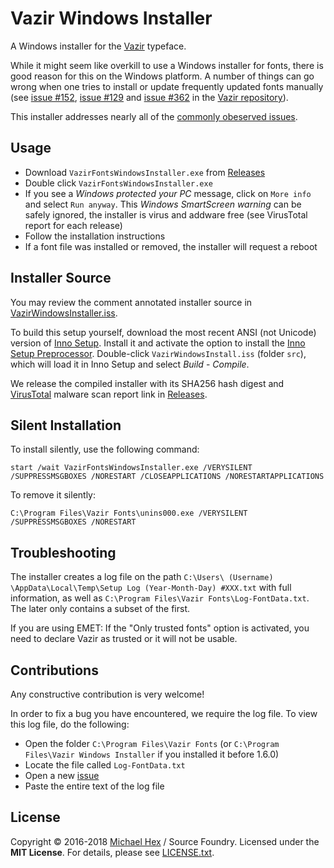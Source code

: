 # Vazir Windows Installer

A Windows installer for the [Vazir](https://github.com/xmha97/Vazir) typeface.

While it might seem like overkill to use a Windows installer for fonts, there is good reason for this on the Windows platform. A number of things can go wrong when one tries to install or update frequently updated fonts manually (see [issue #152](https://github.com/xmha97/Vazir/issues/152), [issue #129](https://github.com/xmha97/Vazir/issues/129) and [issue #362](https://github.com/xmha97/Vazir/issues/362) in the [Vazir repository](https://github.com/xmha97/Vazir/)). 

This installer addresses nearly all of the [commonly obeserved issues](https://github.com/xmha97/Vazir-windows-installer/blob/master/FontInstallationIssues.md).


## Usage

- Download `VazirFontsWindowsInstaller.exe` from [Releases](https://github.com/xmha97/Vazir-windows-installer/releases/latest)
- Double click `VazirFontsWindowsInstaller.exe`
- If you see a *Windows protected your PC* message, click on `More info` and select `Run anyway`. This *Windows SmartScreen warning* can be safely ignored, the installer is virus and addware free (see VirusTotal report for each release) 
- Follow the installation instructions
- If a font file was installed or removed, the installer will request a reboot

## Installer Source

You may review the comment annotated installer source in [VazirWindowsInstaller.iss](https://github.com/xmha97/Vazir-windows-installer/blob/master/src/VazirWindowsInstaller.iss).

To build this setup yourself, download the most recent ANSI (not Unicode) version of [Inno Setup](http://www.jrsoftware.org/isdl.php). Install it and activate the option to install the [Inno Setup Preprocessor](http://www.jrsoftware.org/ispphelp/). Double-click `VazirWindowsInstall.iss` (folder `src`), which will load it in Inno Setup and select *Build* - *Compile*.

We release the compiled installer with its SHA256 hash digest and [VirusTotal](https://virustotal.com/en/) malware scan report link in [Releases](https://github.com/xmha97/Vazir-windows-installer/releases/latest).


## Silent Installation

To install silently, use the following command:

 ``start /wait VazirFontsWindowsInstaller.exe /VERYSILENT /SUPPRESSMSGBOXES /NORESTART /CLOSEAPPLICATIONS /NORESTARTAPPLICATIONS``

To remove it silently:

 ``C:\Program Files\Vazir Fonts\unins000.exe /VERYSILENT /SUPPRESSMSGBOXES /NORESTART``


## Troubleshooting

The installer creates a log file on the path `C:\Users\ (Username) \AppData\Local\Temp\Setup Log (Year-Month-Day) #XXX.txt` with full information, as well as `C:\Program Files\Vazir Fonts\Log-FontData.txt`. The later only contains a subset of the first. 

If you are using EMET: If the "Only trusted fonts" option is activated, you need to declare Vazir as trusted or it will not be usable.


## Contributions

Any constructive contribution is very welcome! 

In order to fix a bug you have encountered, we require the log file. To view this log file, do the following:

- Open the folder `C:\Program Files\Vazir Fonts` (or `C:\Program Files\Vazir Windows Installer` if you installed it before 1.6.0)
- Locate the file called `Log-FontData.txt`
- Open a new [issue](https://github.com/xmha97/Vazir-windows-installer/issues/new)
- Paste the entire text of the log file  


## License
Copyright © 2016-2018 [Michael Hex](http://www.texhex.info/) / Source Foundry. Licensed under the **MIT License**. For details, please see [LICENSE.txt](https://github.com/xmha97/Vazir-windows-installer/blob/master/LICENSE.txt).
